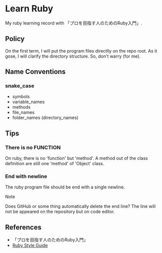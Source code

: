 
# Learn Ruby

My ruby learning record with 「プロを目指す人のためのRuby入門」.

## Policy

On the first term, I will put the program files directlly on the repo root. As it gose, I will clarify the directory structure. So, don't warry (for me).

## Name Conventions

### snake_case

- symbols
- variable_names
- methods
- file_names
- folder_names (directory_names)

## Tips

### There is no FUNCTION

On ruby, there is no 'function' but 'method'. A method out of the class definition are still one 'method' of 'Object' class.

### End with newline

The ruby program file should be end with a single newline.

> [!NOTE]
> Does GitHub or some thing automatically delete the end line? The line will not be appeared on the repository but on code editor.

## References

- 「プロを目指す人のためのRuby入門」
- [Ruby Style Guide](https://rubystyle.guide/)
